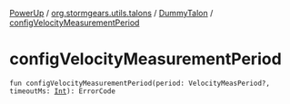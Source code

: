 [PowerUp](../../index.md) / [org.stormgears.utils.talons](../index.md) / [DummyTalon](index.md) / [configVelocityMeasurementPeriod](./config-velocity-measurement-period.md)

# configVelocityMeasurementPeriod

`fun configVelocityMeasurementPeriod(period: VelocityMeasPeriod?, timeoutMs: `[`Int`](https://kotlinlang.org/api/latest/jvm/stdlib/kotlin/-int/index.html)`): ErrorCode`